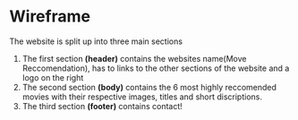 # Wireframe

The website is split up into three main sections

1. The first section **(header)** contains the websites name(Move Reccomendation), has to links to the other sections of the website and a logo on the right
2. The second section **(body)** contains the 6 most highly reccomended movies with their respective images, titles and short discriptions.
3. The third section **(footer)** contains contact!